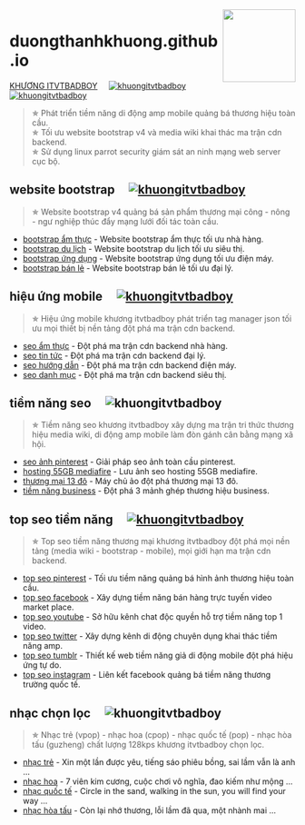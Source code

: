 <img src="https://duongthanhkhuong.github.io/anh-thuong-hieu/logoamp.png" align="right" width="128px" height="128px"/>

# duongthanhkhuong.github.io
[KHƯƠNG ITVTBADBOY](https://vi.wikipedia.org/wiki/Thành_viên:Dương_Thành_Khương)&nbsp;&nbsp;&nbsp;&nbsp;&nbsp;[![khuongitvtbadboy](https://duongthanhkhuong.github.io/anh-thuong-hieu/awesome.svg)](https://duongthanhkhuong.github.io/) [![khuongitvtbadboy](https://img.shields.io/twitter/follow/badboyvt83.svg?style=social)](https://twitter.com/badboyvt83)
> &#10031; Phát triển tiềm năng di động amp mobile quảng bá thương hiệu toàn cầu.<br>
> &#10031; Tối ưu website bootstrap v4 và media wiki khai thác ma trận cdn backend.<br>
> &#10031; Sử dụng linux parrot security giám sát an ninh mạng web server cục bộ.

 ## website bootstrap&nbsp;&nbsp;&nbsp;&nbsp;&nbsp;[![khuongitvtbadboy](https://duongthanhkhuong.github.io/anh-thuong-hieu/awesome.svg)](https://duongthanhkhuong.github.io/product/san-pham-thuong-mai.html)
 > &#10031; Website bootstrap v4 quảng bá sản phẩm thương mại công - nông - ngư nghiệp thúc đẩy mạng lưới đối tác toàn cầu.
- [bootstrap ẩm thực](https://duongthanhkhuong.github.io/product/website-bootstrap-am-thuc-nha-hang.html) - Website bootstrap ẩm thực tối ưu nhà hàng.
- [bootstrap du lịch](https://duongthanhkhuong.github.io/product/website-bootstrap-du-lich-sieu-thi.html) - Website bootstrap du lịch tối ưu siêu thị.
- [bootstrap ứng dụng](https://duongthanhkhuong.github.io/product/website-bootstrap-ung-dung-dien-may.html) - Website bootstrap ứng dụng tối ưu điện máy.
- [bootstrap bán lẻ](https://duongthanhkhuong.github.io/product/website-bootstrap-ban-le-dai-ly.html) - Website bootstrap bán lẻ tối ưu đại lý.

 ## hiệu ứng mobile&nbsp;&nbsp;&nbsp;&nbsp;&nbsp;[![khuongitvtbadboy](https://duongthanhkhuong.github.io/anh-thuong-hieu/awesome.svg)](https://duongthanhkhuong.github.io/seo/hieu-ung-seo.html)
 > &#10031; Hiệu ứng mobile khương itvtbadboy phát triển tag manager json tối ưu mọi thiết bị nền tảng đột phá ma trận cdn backend.
- [seo ẩm thực](https://duongthanhkhuong.github.io/seo/cau-truc-du-lieu-am-thuc.html) - Đột phá ma trận cdn backend nhà hàng.
- [seo tin tức](https://duongthanhkhuong.github.io/seo/cau-truc-du-lieu-tin-tuc.html) - Đột phá ma trận cdn backend đại lý.
- [seo hướng dẫn](https://duongthanhkhuong.github.io/seo/cau-truc-du-lieu-huong-dan.html) - Đột phá ma trận cdn backend điện máy.
- [seo danh mục](https://duongthanhkhuong.github.io/seo/cau-truc-du-lieu-danh-muc.html) - Đột phá ma trận cdn backend siêu thị.

 ## tiềm năng seo&nbsp;&nbsp;&nbsp;&nbsp;&nbsp;![khuongitvtbadboy](https://duongthanhkhuong.github.io/anh-thuong-hieu/awesome.svg)
 > &#10031; Tiềm năng seo khương itvtbadboy xây dựng ma trận tri thức thương hiệu media wiki, di động amp mobile làm đòn gánh cân bằng mạng xã hội.
- [seo ảnh pinterest](https://duongthanhkhuong.github.io/seo/tiem-nang-seo-anh-pinterest.html) - Giải pháp seo ảnh toàn cầu pinterest.
- [hosting 55GB mediafire](https://duongthanhkhuong.github.io/seo/tiem-nang-hosting-55gb-mediafire.html) - Lưu ảnh seo hosting 55GB mediafire.
- [thương mại 13 đô](https://duongthanhkhuong.github.io/seo/tiem-nang-thuong-mai-13-do.html) - Máy chủ ảo đột phá thương mại 13 đô.
- [tiềm năng business](https://duongthanhkhuong.github.io/seo/tiem-nang-ban-do-business.html) - Đột phá 3 mảnh ghép thương hiệu business.

## top seo tiềm năng&nbsp;&nbsp;&nbsp;&nbsp;&nbsp;[![khuongitvtbadboy](https://duongthanhkhuong.github.io/anh-thuong-hieu/awesome.svg)](https://duongthanhkhuong.github.io/amp/tiem-nang-thuong-mai.amp.html)
 > &#10031; Top seo tiềm năng thương mại khương itvtbadboy đột phá mọi nền tảng (media wiki - bootstrap - mobile), mọi giới hạn ma trận cdn backend.
- [top seo pinterest](https://www.pinterest.com/itvtbadboy/) - Tối ưu tiềm năng quảng bá hình ảnh thương hiệu toàn cầu.
- [top seo facebook](https://www.facebook.com/watch/khuongbadboy/) - Xây dựng tiềm năng bán hàng trực tuyến video market place.
- [top seo youtube](https://www.youtube.com/channel/UCWxlQXKvU104ylco8XFcoJg) - Sở hữu kênh chat độc quyền hỗ trợ tiềm năng top 1 video.
- [top seo twitter](https://twitter.com/i/events/1145163551859855360) - Xây dựng kênh di động chuyên dụng khai thác tiềm năng amp.
- [top seo tumblr](https://khuongitvtbadboy.tumblr.com/) - Thiết kế web tiềm năng giả di động mobile đột phá hiệu ứng tự do.
- [top seo instagram](https://www.instagram.com/khuongitvtbadboy8383/?hl=en) - Liên kết facebook quảng bá tiềm năng thương trường quốc tế.

 ## nhạc chọn lọc&nbsp;&nbsp;&nbsp;&nbsp;&nbsp;![khuongitvtbadboy](https://duongthanhkhuong.github.io/anh-thuong-hieu/awesome.svg)
 > &#10031; Nhạc trẻ (vpop) - nhạc hoa (cpop) - nhạc quốc tế (pop) - nhạc hòa tấu (guzheng) chất lượng 128kps khương itvtbadboy chọn lọc.
- [nhạc trẻ](https://duongthanhkhuong.github.io/nhac-chon-loc/top-1-thoi-nhac-tre.html) - Xin một lần được yêu, tiếng sáo phiêu bồng, sai lầm vẫn là anh ...
- [nhạc hoa](https://duongthanhkhuong.github.io/nhac-chon-loc/top-1-thoi-nhac-hoa.html) - 7 viên kim cương, cuộc chơi vô nghĩa, đao kiếm như mộng ...
- [nhạc quốc tế](https://duongthanhkhuong.github.io/nhac-chon-loc/top-1-thoi-nhac-quoc-te.html) - Circle in the sand, walking in the sun, you will find your way ...
- [nhạc hòa tấu](https://duongthanhkhuong.github.io/nhac-chon-loc/top-1-thoi-nhac-hoa-tau.html) - Còn lại nhớ thương, lỗi lầm đã qua, một nhành mai ...

